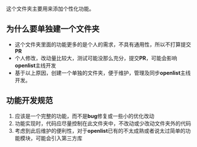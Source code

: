 这个文件夹主要用来添加个性化功能。
## 为什么要单独建一个文件夹
- 这个文件夹里面的功能更多的是个人的需求，不具有通用性，所以不打算提交**PR**
- 个人修改，改动量比较大，测试可能没那么充分，提交**PR**，可能会影响**openlist**主线开发
- 基于以上原因，创建一个单独的文件夹，便于维护，管理及同步**openlist**主线开发。
## 功能开发规范
1. 应该是一个完整的功能，而不是**bug**修复或一些小的优化改动
2. 功能实现时，代码应尽量控制在此文件夹中，不改动或少改动文件夹外的代码
3. 考虑到此后维护的便利性，对于**openlist**已有的不太成熟或者说太过简单的功能模块，可能会引入第三方库 